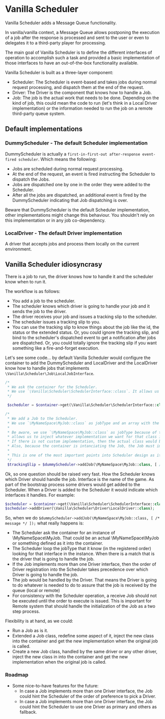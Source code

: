 # Vanilla Scheduler

Vanilla Scheduler adds a Message Queue functionality.

In vanilla/vanilla context, a Message Queue allows postponing the execution of a job after the response is processed and sent to the user or even to delegates it to a third-party player for processing.

The main goal of Vanilla Scheduler is to define the different interfaces of operation to accomplish such a task and provided a basic implementation of those interfaces to have an out-of-the-box functionality available.

Vanilla Scheduler is built as a three-layer component:
- Scheduler: The Scheduler is event-based and takes jobs during normal request processing, and dispatch them at the end of the request.
- Driver: The Driver is the component that knows how to handle a Job.
- Job: The job is the actual work that needs to be done. Depending on the kind of job, this could mean the code to run (let's think in a Local Driver implementation) or the information needed to run the job on a remote third-party queue system.

## Default implementations

### DummyScheduler - The default Scheduler implementation
DummyScheduler is actually a `first-in-first-out after-response event-fired scheduler`.
Which means  the following:
- Jobs are scheduled during normal request processing.
- At the end of the request, an event is fired instructing the Scheduler to dispatch the Jobs.
- Jobs are dispatched one by one in the order they were added to the Scheduler.
- After all the jobs are dispatched, an additional event is fired by the DummyScheduler indicating that Job dispatching is over.

Beware that DummyScheduler is the default Scheduler implementation, other implementations might change this behaviour.
You shouldn't rely on this implementation or in any job co-dependency.

### LocalDriver - The default Driver implementation
A driver that accepts jobs and process them locally on the current environment.

## Vanilla Scheduler idiosyncrasy

There is a job to run, the driver knows how to handle it and the scheduler know when to run it.

The workflow is as follows:
+ You add a job to the scheduler.
+ The scheduler knows which driver is going to handle your job and it sends the job to the driver.
+ The driver receives your job and issues a tracking slip to the scheduler.
+ The scheduler issues a tracking slip to you.
+ You can use the tracking slip to know things about the job like the id, the status or the extended status. Or, you could ignore the tracking slip, and bind to the scheduler's dispatched event to get a notification after jobs are dispatched. Or, you could totally ignore the tracking slip if you want something like a fire-and-forget execution.

Let's see some code... by default Vanilla Scheduler would configure the container to add the DummyScheduler and LocalDriver and the LocalDriver know how to handle jobs that implements `\Vanilla\Scheduler\Job\LocalJobInterface`.

```php
/*
 * We ask the container for the Scheduler.
 * We use `\Vanilla\Scheduler\SchedulerInterface::class`. It allows us to get whatever Scheduler is set on the container
 */

 $scheduler = $container->get(\Vanilla\Scheduler\SchedulerInterface::class);  /* @var $scheduler \Vanilla\Scheduler\SchedulerInterface */

/*
 * We add a Job to the Scheduler.
 * We use `\MyNameSpace\MyJob::class` as jobType and an array with the message.
 *
 * Be aware, we use `\MyNameSpace\MyJob::class` as jobType because of the Scheduler
 * allows us to inject whatever implementation we want for that class into the containter.
 * If there is not custom implementation, then the actual class would be instanciated.
 * Also, because the container is intanciating the Job, the Job must implement a Type-Hinted constructor, a default constructor or a Factory.
 *
 * This is one of the most important points into Scheduler design as it allows a great level of flexibility in terms of which actual job implementation will run.
 */
 $trackingSlip = $dummyScheduler->addJob(\MyNameSpace\MyJob::class, [ /* message */ ]);
```

Ok, so one question should be raised very fast. How the Scheduler knows which Driver should handle the job. Interface is the name of the game.
As part of the bootstrap process some drivers would get added to the Scheduler. When a Driver is added to the Scheduler it would indicate which interfaces it handles.
For example:
```php
$scheduler = $container->get(\Vanilla\Scheduler\SchedulerInterface::class);  /* @var $scheduler \Vanilla\Scheduler\SchedulerInterface */
$scheduler->addDriver(\Vanilla\Scheduler\Driver\LocalDriver::class);
```
So, when we do `$dummyScheduler->addJob(\MyNameSpace\MyJob::class, [ /* message */ ]);` what really happens is:
+ The Scheduler ask the container for an instance of \MyNameSpace\MyJob. That could be an actual \MyNameSpace\MyJob or something defined as it into the container.
+ The Scheduler loop the jobType that it know (in the registered order) looking for that interface in the instance. When there is a match that is the driver that is going to handle the job.
+ If the Job implements more than one Driver interface, then the order of Driver registration into the Scheduler takes precedence over which Driver is going to handle the job.
+ The job would be handled by the Driver. That means the Driver is going to do whatever is needed to do to assure that the job is received by the queue (local or remote)
+ For consistency with the Scheduler operation, a receive Job should not be executed until the order to execute is issued. This is important for Remote system that should handle the initialization of the Job as a two step process.

Flexibility is at hand, as we could:
+ Run a Job as is it.
+ Extended a Job class, redefine some aspect of it, inject the new class into the container and get the new implementation when the original job is called.
+ Create a new Job class, handled by the same driver or any other driver, inject the new class in into the container and get the new implementation when the original job is called.

### Roadmap
+ Some nice-to-have features for the future:
    + In case a Job implements more than one Driver interface, the Job could hint the Scheduler of the order of preference to pick a Driver.
    + In case a Job implements more than one Driver interface, the Job could hint the Scheduler to use one Driver as primary and others as fallback.
